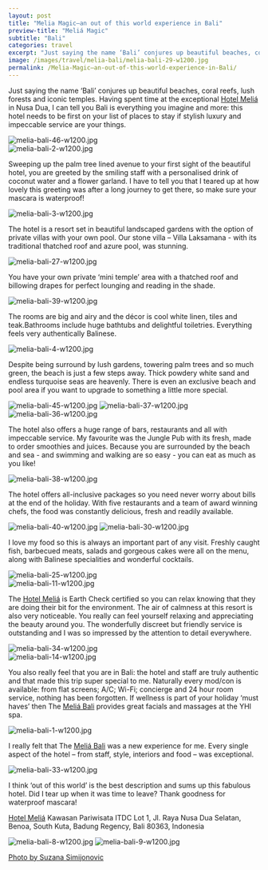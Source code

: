 ```yaml
---
layout: post
title: "Melia Magic–an out of this world experience in Bali"
preview-title: "Meliá Magic"
subtitle: "Bali"
categories: travel
excerpt: "Just saying the name ‘Bali’ conjures up beautiful beaches, coral reefs, lush forests and iconic temples. Having spent time at the exceptional Hotel Meliá in Nusa Dua, I can tell you Bali is everything" 
image: /images/travel/melia-bali/melia-bali-29-w1200.jpg
permalink: /Melia-Magic–an-out-of-this-world-experience-in-Bali/
---
```

Just saying the name ‘Bali’ conjures up beautiful beaches, coral reefs, lush forests and iconic temples. Having spent time at the exceptional <a href="https://www.melia.com/en/hotels/indonesia/bali/melia-bali/index.htm?utm_medium=593311&utm_source=758477&utm_campaign=0_GLOBAL_C_BLACKFRIDAY_2019_5701_SEA_25112019_ALEMEA&utm_term=social&utm_content=IG&ectrans=1" target="_blank">Hotel Meliá</a> in Nusa Dua, I can tell you Bali is everything you imagine and more: this hotel needs to be first on your list of places to stay if stylish luxury and impeccable service are your things.

<img src="{{ '/images/travel/melia-bali/melia-bali-46-w1200.jpg' | prepend: SourceUrl }}" alt="melia-bali-46-w1200.jpg">

<div class="row no-gutters">
    <div class="col-md-6 col-sm-12">
        <div class="post-left-image" style="background: url(../images/travel/melia-bali/melia-bali-16-w1200.jpg) no-repeat; background-size: cover; margin-right: 0.5rem; max-height: 800px !important"></div>
    </div>
    <div class="col-md-6 col-sm-12">
        <div class="post-right-image" style="background: url(../images/travel/melia-bali/melia-bali-18-w1200.jpg) no-repeat; background-size: cover; margin-left: 0.5rem; max-height: 800px !important"></div>
    </div>
</div>

<img src="{{ '/images/travel/melia-bali/melia-bali-2-w1200.jpg' | prepend: SourceUrl }}" alt="melia-bali-2-w1200.jpg">
 
Sweeping up the palm tree lined avenue to your first sight of the beautiful hotel, you are greeted by the smiling staff with a personalised drink of coconut water and a flower garland. I have to tell you that I teared up at how lovely this greeting was after a long journey to get there, so make sure your mascara is waterproof!

<img src="{{ '/images/travel/melia-bali/melia-bali-3-w1200.jpg' | prepend: SourceUrl }}" alt="melia-bali-3-w1200.jpg">

The hotel is a resort set in beautiful landscaped gardens with the option of private villas with your own pool. Our stone villa – Villa Laksamana - with its traditional thatched roof and azure pool, was stunning.

<img src="{{ '/images/travel/melia-bali/melia-bali-27-w1200.jpg' | prepend: SourceUrl }}" alt="melia-bali-27-w1200.jpg">

<div class="row no-gutters">
    <div class="col-md-6 col-sm-12">
        <div class="post-left-image" style="background: url(../images/travel/melia-bali/melia-bali-22-w1200.jpg) no-repeat; background-size: cover; margin-right: 0.5rem; max-height: 800px !important"></div>
    </div>
    <div class="col-md-6 col-sm-12">
        <div class="post-right-image" style="background: url(../images/travel/melia-bali/melia-bali-29-w1200.jpg) no-repeat; background-size: cover; margin-left: 0.5rem; max-height: 800px !important"></div>
    </div>
</div>

You have your own private ‘mini temple’ area with a thatched roof and billowing drapes for perfect lounging and reading in the shade. 

<img src="{{ '/images/travel/melia-bali/melia-bali-39-w1200.jpg' | prepend: SourceUrl }}" alt="melia-bali-39-w1200.jpg">

<div class="row no-gutters">
    <div class="col-md-6 col-sm-12">
        <div class="post-left-image" style="background: url(../images/travel/melia-bali/melia-bali-28-w1200.jpg) no-repeat; background-size: cover; margin-right: 0.5rem; max-height: 800px !important"></div>
    </div>
    <div class="col-md-6 col-sm-12">
        <div class="post-right-image" style="background: url(../images/travel/melia-bali/melia-bali-21-w1200.jpg) no-repeat; background-size: cover; margin-left: 0.5rem; max-height: 800px !important"></div>
    </div>
</div>

<div class="row no-gutters">
    <div class="col-md-6 col-sm-12">
        <div class="post-left-image" style="background: url(../images/travel/melia-bali/melia-bali-47-w1200.jpg) no-repeat; background-size: cover; margin-right: 0.5rem; max-height: 800px !important"></div>
    </div>
    <div class="col-md-6 col-sm-12">
        <div class="post-right-image" style="background: url(../images/travel/melia-bali/melia-bali-26-w1200.jpg) no-repeat; background-size: cover; margin-left: 0.5rem; max-height: 800px !important"></div>
    </div>
</div>

The rooms are big and airy and the décor is cool white linen, tiles and teak.Bathrooms include huge bathtubs and delightful toiletries. Everything feels very authentically Balinese.

<img src="{{ '/images/travel/melia-bali/melia-bali-4-w1200.jpg' | prepend: SourceUrl }}" alt="melia-bali-4-w1200.jpg">

<div class="row no-gutters">
    <div class="col-md-6 col-sm-12">
        <div class="post-left-image" style="background: url(../images/travel/melia-bali/melia-bali-6-w1200.jpg) no-repeat; background-size: cover; margin-right: 0.5rem; max-height: 800px !important"></div>
    </div>
    <div class="col-md-6 col-sm-12">
        <div class="post-right-image" style="background: url(../images/travel/melia-bali/melia-bali-5-w1200.jpg) no-repeat; background-size: cover; margin-left: 0.5rem; max-height: 800px !important"></div>
    </div>
</div>

Despite being surround by lush gardens, towering palm trees and so much green, the beach is just a few steps away. Thick powdery white sand and endless turquoise seas are heavenly. There is even an exclusive beach and pool area if you want to upgrade to something a little more special.

<img src="{{ '/images/travel/melia-bali/melia-bali-45-w1200.jpg' | prepend: SourceUrl }}" alt="melia-bali-45-w1200.jpg">

<img src="{{ '/images/travel/melia-bali/melia-bali-37-w1200.jpg' | prepend: SourceUrl }}" alt="melia-bali-37-w1200.jpg">

<div class="row no-gutters">
    <div class="col-md-6 col-sm-12">
        <div class="post-left-image" style="background: url(../images/travel/melia-bali/melia-bali-23-w1200.jpg) no-repeat; background-size: cover; margin-right: 0.5rem; max-height: 800px !important"></div>
    </div>
    <div class="col-md-6 col-sm-12">
        <div class="post-right-image" style="background: url(../images/travel/melia-bali/melia-bali-24-w1200.jpg) no-repeat; background-size: cover; margin-left: 0.5rem; max-height: 800px !important"></div>
    </div>
</div>

<img src="{{ '/images/travel/melia-bali/melia-bali-36-w1200.jpg' | prepend: SourceUrl }}" alt="melia-bali-36-w1200.jpg">

The hotel also offers a huge range of bars, restaurants and all with impeccable service. My favourite was the Jungle Pub with its fresh, made to order smoothies and juices. Because you are surrounded by the beach and sea - and swimming and walking are so easy - you can eat as much as you like!

<img src="{{ '/images/travel/melia-bali/melia-bali-38-w1200.jpg' | prepend: SourceUrl }}" alt="melia-bali-38-w1200.jpg">

The hotel offers all-inclusive packages so you need never worry about bills at the end of the holiday. With five restaurants and a team of award winning chefs, the food was constantly delicious, fresh and readily available. 

<img src="{{ '/images/travel/melia-bali/melia-bali-40-w1200.jpg' | prepend: SourceUrl }}" alt="melia-bali-40-w1200.jpg">

<img src="{{ '/images/travel/melia-bali/melia-bali-30-w1200.jpg' | prepend: SourceUrl }}" alt="melia-bali-30-w1200.jpg">

I love my food so this is always an important part of any visit. Freshly caught fish, barbecued meats, salads and gorgeous cakes were all on the menu, along with Balinese specialities and wonderful cocktails.

<img src="{{ '/images/travel/melia-bali/melia-bali-25-w1200.jpg' | prepend: SourceUrl }}" alt="melia-bali-25-w1200.jpg">

<div class="row no-gutters">
    <div class="col-md-6 col-sm-12">
        <div class="post-left-image" style="background: url(../images/travel/melia-bali/melia-bali-10-w1200.jpg) no-repeat; background-size: cover; margin-right: 0.5rem; max-height: 800px !important"></div>
    </div>
    <div class="col-md-6 col-sm-12">
        <div class="post-right-image" style="background: url(../images/travel/melia-bali/melia-bali-12-w1200.jpg) no-repeat; background-size: cover; margin-left: 0.5rem; max-height: 800px !important"></div>
    </div>
</div>

<img src="{{ '/images/travel/melia-bali/melia-bali-11-w1200.jpg' | prepend: SourceUrl }}" alt="melia-bali-11-w1200.jpg">

The <a href="https://www.melia.com/en/hotels/indonesia/bali/melia-bali/index.htm?utm_medium=593311&utm_source=758477&utm_campaign=0_GLOBAL_C_BLACKFRIDAY_2019_5701_SEA_25112019_ALEMEA&utm_term=social&utm_content=IG&ectrans=1" target="_blank">Hotel Meliá</a> is Earth Check certified so you can relax knowing that they are doing their bit for the environment. The air of calmness at this resort is also very noticeable. You really can feel yourself relaxing and appreciating the beauty around you. The wonderfully discreet but friendly service is outstanding and I was so impressed by the attention to detail everywhere.

<img src="{{ '/images/travel/melia-bali/melia-bali-34-w1200.jpg' | prepend: SourceUrl }}" alt="melia-bali-34-w1200.jpg">

<div class="row no-gutters">
    <div class="col-md-6 col-sm-12">
        <div class="post-left-image" style="background: url(../images/travel/melia-bali/melia-bali-19-w1200.jpg) no-repeat; background-size: cover; margin-right: 0.5rem; max-height: 800px !important"></div>
    </div>
    <div class="col-md-6 col-sm-12">
        <div class="post-right-image" style="background: url(../images/travel/melia-bali/melia-bali-20-w1200.jpg) no-repeat; background-size: cover; margin-left: 0.5rem; max-height: 800px !important"></div>
    </div>
</div>

<img src="{{ '/images/travel/melia-bali/melia-bali-14-w1200.jpg' | prepend: SourceUrl }}" alt="melia-bali-14-w1200.jpg">

You also really feel that you are in Bali: the hotel and staff are truly authentic and that made this trip super special to me. Naturally every mod/con is available: from flat screens; A/C; Wi-Fi; concierge and 24 hour room service, nothing has been forgotten. If wellness is part of your holiday ‘must haves’ then The <a href="https://www.melia.com/en/hotels/indonesia/bali/melia-bali/index.htm?utm_medium=593311&utm_source=758477&utm_campaign=0_GLOBAL_C_BLACKFRIDAY_2019_5701_SEA_25112019_ALEMEA&utm_term=social&utm_content=IG&ectrans=1" target="_blank">Meliá Bali</a> provides great facials and massages at the YHI spa.

<img src="{{ '/images/travel/melia-bali/melia-bali-1-w1200.jpg' | prepend: SourceUrl }}" alt="melia-bali-1-w1200.jpg">

<div class="row no-gutters">
    <div class="col-md-6 col-sm-12">
        <div class="post-left-image" style="background: url(../images/travel/melia-bali/melia-bali-44-w1200.jpg) no-repeat; background-size: cover; margin-right: 0.5rem; max-height: 800px !important"></div>
    </div>
    <div class="col-md-6 col-sm-12">
        <div class="post-right-image" style="background: url(../images/travel/melia-bali/melia-bali-17-w1200.jpg) no-repeat; background-size: cover; margin-left: 0.5rem; max-height: 800px !important"></div>
    </div>
</div>

I really felt that The <a href="https://www.melia.com/en/hotels/indonesia/bali/melia-bali/index.htm?utm_medium=593311&utm_source=758477&utm_campaign=0_GLOBAL_C_BLACKFRIDAY_2019_5701_SEA_25112019_ALEMEA&utm_term=social&utm_content=IG&ectrans=1" target="_blank">Meliá Bali</a> was a new experience for me. Every single aspect of the hotel – from staff, style, interiors and food – was exceptional.

<img src="{{ '/images/travel/melia-bali/melia-bali-33-w1200.jpg' | prepend: SourceUrl }}" alt="melia-bali-33-w1200.jpg">

I think ‘out of this world’ is the best description and sums up this fabulous hotel. Did I tear up when  it was time to leave? Thank goodness for waterproof mascara!

<a href="https://www.melia.com/en/hotels/indonesia/bali/melia-bali/index.htm?utm_medium=593311&utm_source=758477&utm_campaign=0_GLOBAL_C_BLACKFRIDAY_2019_5701_SEA_25112019_ALEMEA&utm_term=social&utm_content=IG&ectrans=1" target="_blank">Hotel Meliá</a>
Kawasan Pariwisata ITDC Lot 1, Jl. Raya Nusa Dua Selatan, Benoa, South Kuta, Badung Regency, Bali 80363, Indonesia

<img src="{{ '/images/travel/melia-bali/melia-bali-8-w1200.jpg' | prepend: SourceUrl }}" alt="melia-bali-8-w1200.jpg">

<img src="{{ '/images/travel/melia-bali/melia-bali-9-w1200.jpg' | prepend: SourceUrl }}" alt="melia-bali-9-w1200.jpg">

<a href="https://www.instagram.com/simisu__/" target="_blank">Photo by Suzana Simijonovic</a>